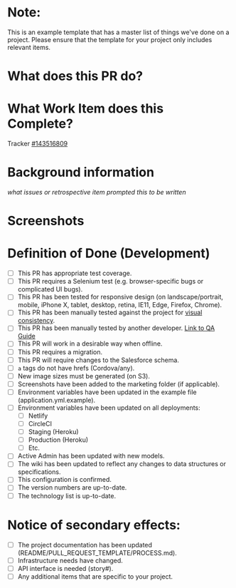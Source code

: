 # Note:

This is an example template that has a master list of things we've done on a project. Please ensure that the template for your project only includes relevant items.

# What does this PR do?

# What Work Item does this Complete?

Tracker [#143516809](https://www.pivotaltracker.com/story/show/143516809)

# Background information

*what issues or retrospective item prompted this to be written*

# Screenshots

# Definition of Done (Development)

- [ ] This PR has appropriate test coverage.
- [ ] This PR requires a Selenium test (e.g. browser-specific bugs or complicated UI bugs).
- [ ] This PR has been tested for responsive design (on landscape/portrait, mobile, iPhone X, tablet, desktop, retina, IE11, Edge, Firefox, Chrome).
- [ ] This PR has been manually tested against the project for [visual consistency](#this-should-exist-for-your-project).
- [ ] This PR has been manually tested by another developer. [Link to QA Guide](#this-should-exist-for-your-project)
- [ ] This PR will work in a desirable way when offline.
- [ ] This PR requires a migration.
- [ ] This PR will require changes to the Salesforce schema.
- [ ] `a` tags do not have hrefs (Cordova/any).
- [ ] New image sizes must be generated (on S3).
- [ ] Screenshots have been added to the marketing folder (if applicable).
- [ ] Environment variables have been updated in the example file (application.yml.example).
- [ ] Environment variables have been updated on all deployments:
  - [ ] Netlify
  - [ ] CircleCI
  - [ ] Staging (Heroku)
  - [ ] Production (Heroku)
  - [ ] Etc.
- [ ] Active Admin has been updated with new models.
- [ ] The wiki has been updated to reflect any changes to data structures or specifications.
- [ ] This configuration is confirmed.
- [ ] The version numbers are up-to-date.
- [ ] The technology list is up-to-date.

# Notice of secondary effects:
- [ ] The project documentation has been updated (README/PULL_REQUEST_TEMPLATE/PROCESS.md).
- [ ] Infrastructure needs have changed.
- [ ] API interface is needed (story#).
- [ ] Any additional items that are specific to your project.
